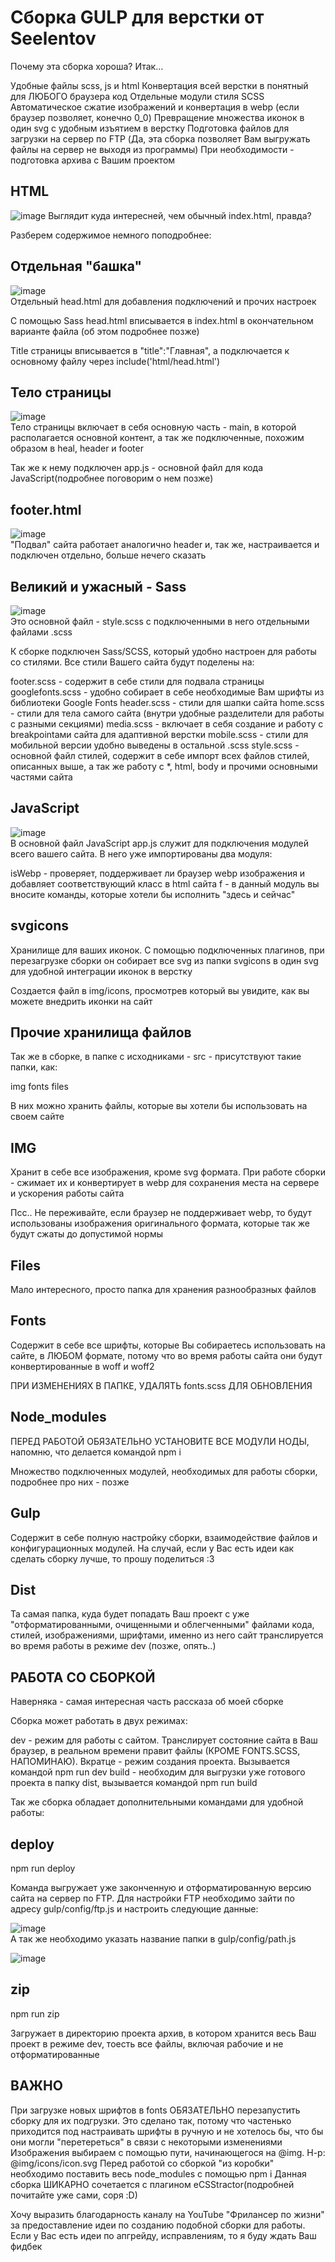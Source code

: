<h1>Сборка GULP для верстки от Seelentov</h1>

Почему эта сборка хороша? Итак...


Удобные файлы scss, js и html
Конвертация всей верстки в понятный для ЛЮБОГО браузера код
Отдельные модули стиля SCSS
Автоматическое сжатие изображений и конвертация в webp (если браузер позволяет, конечно 0_0)
Превращение множества иконок в один svg с удобным изъятием в верстку
Подготовка файлов для загрузки на сервер по FTP (Да, эта сборка позволяет Вам выгружать файлы на сервер не выходя из программы)
При необходимости - подготовка архива с Вашим проектом



<h2>HTML</h2>

![image](https://github.com/seelentov/seelentov-gulp-webdev/blob/main/readmeimg/scr1.png)
Выглядит куда интересней, чем обычный index.html, правда?

Разберем содержимое немного поподробнее:



<h2>Отдельная "башка"</h2>

![image](https://github.com/seelentov/seelentov-gulp-webdev/blob/main/readmeimg/scr2.png)<br>
Отдельный head.html для добавления подключений и прочих настроек

С помощью Sass head.html вписывается в index.html в окончательном варианте файла (об этом подробнее позже)

Title страницы вписывается в "title":"Главная", а подключается к основному файлу через include('html/head.html')



<h2>Тело страницы</h2>

![image](https://github.com/seelentov/seelentov-gulp-webdev/blob/main/readmeimg/scr3.png)<br>
Тело страницы включает в себя основную часть - main, в которой располагается основной контент, а так же подключенные, похожим образом в heal, header и footer

Так же к нему подключен app.js - основной файл для кода JavaScript(подробнее поговорим о нем позже)



<h2>footer.html</h2>

![image](https://github.com/seelentov/seelentov-gulp-webdev/blob/main/readmeimg/scr4.png)<br>
"Подвал" сайта работает аналогично header и, так же, настраивается и подключен отдельно, больше нечего сказать



<h2>Великий и ужасный - Sass</h2>

![image](https://github.com/seelentov/seelentov-gulp-webdev/blob/main/readmeimg/scr5.png)<br>
Это основной файл - style.scss с подключенными в него отдельными файлами .scss

К сборке подключен Sass/SCSS, который удобно настроен для работы со стилями. Все стили Вашего сайта будут поделены на:


footer.scss - содержит в себе стили для подвала страницы
googlefonts.scss - удобно собирает в себе необходимые Вам шрифты из библиотеки Google Fonts
header.scss - стили для шапки сайта
home.scss - стили для тела самого сайта (внутри удобные разделители для работы с разными секциями)
media.scss - включает в себя создание и работу с breakpointами сайта для адаптивной верстки
mobile.scss - стили для мобильной версии удобно выведены в остальной .scss
style.scss - основной файл стилей, содержит в себе импорт всех файлов стилей, описанных выше, а так же работу с *, html, body и прочими основными частями сайта



<h2>JavaScript</h2>

![image](https://github.com/seelentov/seelentov-gulp-webdev/blob/main/readmeimg/scr6.png)<br>
В основной файл JavaScript app.js служит для подключения модулей всего вашего сайта. В него уже импортированы два модуля:


isWebp - проверяет, поддерживает ли браузер webp изображения и добавляет соответствующий класс в html сайта
f - в данный модуль вы вносите команды, которые хотели бы исполнить "здесь и сейчас"



<h2>svgicons</h2>

Хранилище для ваших иконок. С помощью подключенных плагинов, при перезагрузке сборки он собирает все svg из папки svgicons в один svg для удобной интеграции иконок в верстку

Создается файл в img/icons, просмотрев который вы увидите, как вы можете внедрить иконки на сайт



<h2>Прочие хранилища файлов</h2>

Так же в сборке, в папке с исходниками - src - присутствуют такие папки, как:


img
fonts
files

В них можно хранить файлы, которые вы хотели бы использовать на своем сайте



<h2>IMG</h2>

Хранит в себе все изображения, кроме svg формата. При работе сборки - сжимает их и конвертирует в webp для сохранения места на сервере и ускорения работы сайта

Псс.. Не переживайте, если браузер не поддерживает webp, то будут использованы изображения оригинального формата, которые так же будут сжаты до допустимой нормы



<h2>Files</h2>

Мало интересного, просто папка для хранения разнообразных файлов



<h2>Fonts</h2>

Содержит в себе все шрифты, которые Вы собираетесь использовать на сайте, в ЛЮБОМ формате, потому что во время работы сайта они будут конвертированные в woff и woff2

ПРИ ИЗМЕНЕНИЯХ В ПАПКЕ, УДАЛЯТЬ fonts.scss ДЛЯ ОБНОВЛЕНИЯ



<h2>Node_modules</h2>

ПЕРЕД РАБОТОЙ ОБЯЗАТЕЛЬНО УСТАНОВИТЕ ВСЕ МОДУЛИ НОДЫ, напомню, что делается командой npm i

Множество подключенных модулей, необходимых для работы сборки, подробнее про них - позже



<h2>Gulp</h2>

Содержит в себе полную настройку сборки, взаимодействие файлов и конфигурационных модулей. На случай, если у Вас есть идеи как сделать сборку лучше, то прошу поделиться :3



<h2>Dist</h2>

Та самая папка, куда будет попадать Ваш проект с уже "отформатированными, очищенными и облегченными" файлами кода, стилей, изображениями, шрифтами, именно из него сайт транслируется во время работы в режиме dev (позже, опять..)



<h2>РАБОТА СО СБОРКОЙ</h2>

Наверняка - самая интересная часть рассказа об моей сборке

Сборка может работать в двух режимах:


dev - режим для работы с сайтом. Транслирует состояние сайта в Ваш браузер, в реальном времени правит файлы (КРОМЕ FONTS.SCSS, НАПОМИНАЮ). Вкратце - режим создания проекта. Вызывается командой npm run dev
build - необходим для выгрузки уже готового проекта в папку dist, вызывается командой npm run build

Так же сборка обладает дополнительными командами для удобной работы:



<h2>deploy</h2>

npm run deploy

Команда выгружает уже законченную и отформатированную версию сайта на сервер по FTP. Для настройки FTP необходимо зайти по адресу gulp/config/ftp.js и настроить следующие данные:

![image](https://github.com/seelentov/seelentov-gulp-webdev/blob/main/readmeimg/scr7.png)<br>
А так же необходимо указать название папки в gulp/config/path.js

![image](https://github.com/seelentov/seelentov-gulp-webdev/blob/main/readmeimg/scr8.png)<br>


<h2>zip</h2>

npm run zip

Загружает в директорию проекта архив, в котором хранится весь Ваш проект в режиме dev, тоесть все файлы, включая рабочие и не отформатированные



<h2>ВАЖНО</h2>


При загрузке новых шрифтов в fonts ОБЯЗАТЕЛЬНО перезапустить сборку для их подгрузки. Это сделано так, потому что частенько приходится под настраивать шрифты в ручную и не хотелось бы, что бы они могли "перетереться" в связи с некоторыми изменениями
Изображения выбираем с помощью пути, начинающегося на @img. Н-р: @img/icons/icon.svg
Перед работой со сборкой "из коробки" необходимо поставить весь node_modules с помощью npm i
Данная сборка ШИКАРНО сочетается с плагином eCSStractor(подробней почитайте уже сами, соря :D)





Хочу выразить благодарность каналу на YouTube "Фрилансер по жизни" за предоставление идеи по созданию подобной сборки для работы. Если у Вас есть идеи по апгрейду, исправлениям, то я буду ждать Ваш фидбек
